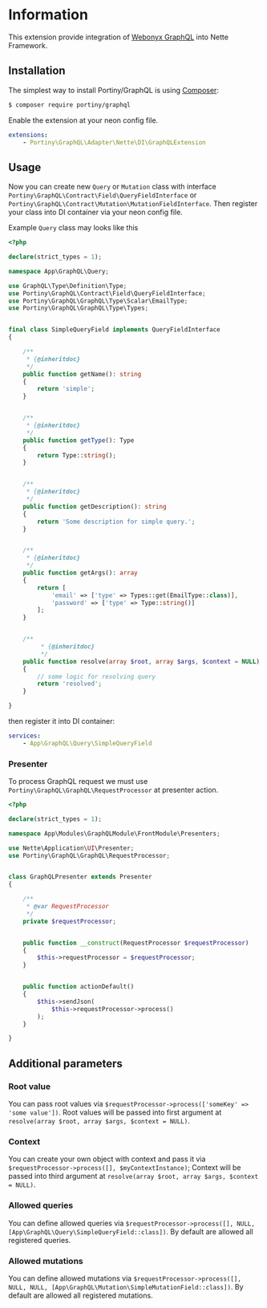 # Information

This extension provide integration of [Webonyx GraphQL](http://webonyx.github.io/graphql-php/) into Nette Framework.


## Installation

The simplest way to install Portiny/GraphQL is using  [Composer](http://getcomposer.org/):

```sh
$ composer require portiny/graphql
```

Enable the extension at your neon config file.

```yml
extensions:
    - Portiny\GraphQL\Adapter\Nette\DI\GraphQLExtension
```


## Usage

Now you can create new `Query` or `Mutation` class with interface `Portiny\GraphQL\Contract\Field\QueryFieldInterface` or `Portiny\GraphQL\Contract\Mutation\MutationFieldInterface`. Then register your class into DI container via your neon config file.

Example `Query` class may looks like this

```php
<?php

declare(strict_types = 1);

namespace App\GraphQL\Query;

use GraphQL\Type\Definition\Type;
use Portiny\GraphQL\Contract\Field\QueryFieldInterface;
use Portiny\GraphQL\GraphQL\Type\Scalar\EmailType;
use Portiny\GraphQL\GraphQL\Type\Types;


final class SimpleQueryField implements QueryFieldInterface
{

	/**
	 * {@inheritdoc}
	 */
	public function getName(): string
	{
		return 'simple';
	}


	/**
	 * {@inheritdoc}
	 */
	public function getType(): Type
	{
		return Type::string();
	}


	/**
	 * {@inheritdoc}
	 */
	public function getDescription(): string
	{
		return 'Some description for simple query.';
	}


	/**
	 * {@inheritdoc}
	 */
	public function getArgs(): array
	{
		return [
			'email' => ['type' => Types::get(EmailType::class)],
			'password' => ['type' => Type::string()]
		];
	}


	/**
    	 * {@inheritdoc}
    	 */
	public function resolve(array $root, array $args, $context = NULL)
	{
		// some logic for resolving query
		return 'resolved';
	}

}

```

then register it into DI container:

```yml
services:
    - App\GraphQL\Query\SimpleQueryField
```

### Presenter

To process GraphQL request we must use `Portiny\GraphQL\GraphQL\RequestProcessor` at presenter action.

```php
<?php

declare(strict_types = 1);

namespace App\Modules\GraphQLModule\FrontModule\Presenters;

use Nette\Application\UI\Presenter;
use Portiny\GraphQL\GraphQL\RequestProcessor;


class GraphQLPresenter extends Presenter
{

	/**
	 * @var RequestProcessor
	 */
	private $requestProcessor;


	public function __construct(RequestProcessor $requestProcessor) 
	{
		$this->requestProcessor = $requestProcessor;
	}


	public function actionDefault()
	{
		$this->sendJson(
			$this->requestProcessor->process()
		);
	}

}
```

## Additional parameters

### Root value

You can pass root values via `$requestProcessor->process(['someKey' => 'some value'])`. Root values will be passed into first argument at `resolve(array $root, array $args, $context = NULL)`.

### Context

You can create your own object with context and pass it via `$requestProcessor->process([], $myContextInstance)`; Context will be passed into third argument at `resolve(array $root, array $args, $context = NULL)`.

### Allowed queries

You can define allowed queries via `$requestProcessor->process([], NULL, [App\GraphQL\Query\SimpleQueryField::class])`. By default are allowed all registered queries.

### Allowed mutations

You can define allowed mutations via `$requestProcessor->process([], NULL, NULL, [App\GraphQL\Mutation\SimpleMutationField::class])`. By default are allowed all registered mutations.
